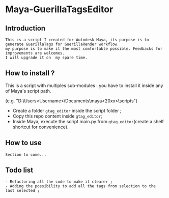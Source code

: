 # Maya-GuerillaTagsEditor

## Introduction 
    This is a script I created for Autodesk Maya, its purpose is to generate GuerillaTags for GuerillaRender workflow
    my purpose is to make it the most comfortable possible. Feedbacks for improvements are welcomes.
    I will upgrade it on  my spare time.


## How to install ?
This is a script with multiples sub-modules : you have to install it inside any of Maya's script path.

(e.g. "D:\Users\<Username>\Documents\maya\<20xx>\scripts")
- Create a folder `gtag_editor` inside the script folder ;
- Copy this repo content inside `gtag_editor`;
- Inside Maya, execute the script main.py from `gtag_editor`(create a shelf shortcut for convenience).

## How to use 

    Section to come...

## Todo list 
    - Refactoring all the code to make it clearer ;
    - Adding the possibility to add all the tags from selection to the last selected ;

